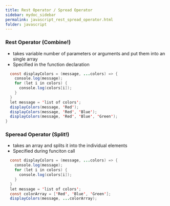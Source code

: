 ```yaml
---
title: Rest Operator / Spread Operator
sidebar: mydoc_sidebar
permalink: javascript_rest_spread_operator.html
folder: javascript
---
```


### Rest Operator (Combine!)
- takes variable number of parameters or arguments and put them into an single array
- Specified in the function declaration

```java
  const displayColors = (message, ...colors) => {
    console.log(message);
    for (let i in colors) {
      console.log(colors[i]);
    }
  }
  let message = 'list of colors';
  displayColors(message, 'Red');
  displayColors(message, 'Red', 'Blue');
  displayColors(message, 'Red', 'Blue', 'Green');
}
```

### Speread Operator (Split!)
- takes an array and splits it into the individual elements
- Specified during funciton call

```java
  const displayColors = (message, ...colors) => {
    console.log(message);
    for (let i in colors) {
      console.log(colors[i]);
    }
  }
  let message = 'list of colors';
  const colorArray = ['Red', 'Blue', 'Green'];
  displayColors(message, ...colorArray);
```